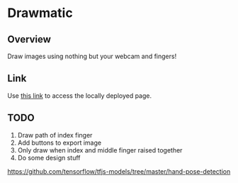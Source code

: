 # Drawmatic

## Overview

Draw images using nothing but your webcam and fingers!

## Link

Use [this link](http://127.0.0.1:5500/drawmatic/dist/index.html?model=mediapipe_hands) to access the locally deployed page.

## TODO

1. Draw path of index finger
1. Add buttons to export image
1. Only draw when index and middle finger raised together
1. Do some design stuff

https://github.com/tensorflow/tfjs-models/tree/master/hand-pose-detection
